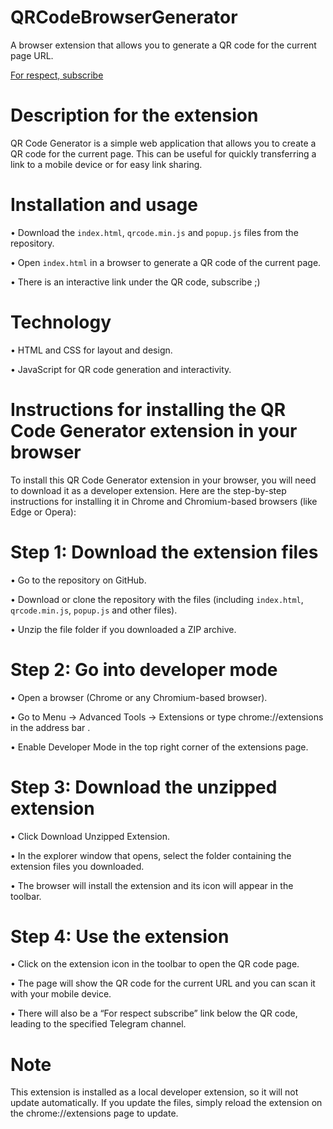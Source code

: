 # QRCodeBrowserGenerator
A browser extension that allows you to generate a QR code for the current page URL.

[For respect, subscribe](https://t.me/its4jesus)

# Description for the extension
QR Code Generator is a simple web application that allows you to create a QR code for the current page. This can be useful for quickly transferring a link to a mobile device or for easy link sharing.

# Installation and usage
• Download the `index.html`, `qrcode.min.js` and `popup.js` files from the repository.

• Open `index.html` in a browser to generate a QR code of the current page.

• There is an interactive link under the QR code, subscribe ;)

# Technology
• HTML and CSS for layout and design.

• JavaScript for QR code generation and interactivity.

# Instructions for installing the QR Code Generator extension in your browser
To install this QR Code Generator extension in your browser, you will need to download it as a developer extension. Here are the step-by-step instructions for installing it in Chrome and Chromium-based browsers (like Edge or Opera):

# Step 1: Download the extension files
• Go to the repository on GitHub.

• Download or clone the repository with the files (including `index.html`, `qrcode.min.js`, `popup.js` and other files).

• Unzip the file folder if you downloaded a ZIP archive.

# Step 2: Go into developer mode
• Open a browser (Chrome or any Chromium-based browser).

• Go to Menu → Advanced Tools → Extensions or type chrome://extensions in the address bar .

• Enable Developer Mode in the top right corner of the extensions page.

# Step 3: Download the unzipped extension
• Click Download Unzipped Extension.

• In the explorer window that opens, select the folder containing the extension files you downloaded.

• The browser will install the extension and its icon will appear in the toolbar.

# Step 4: Use the extension
• Click on the extension icon in the toolbar to open the QR code page.

• The page will show the QR code for the current URL and you can scan it with your mobile device.

• There will also be a “For respect subscribe” link below the QR code, leading to the specified Telegram channel.

# Note
This extension is installed as a local developer extension, so it will not update automatically. If you update the files, simply reload the extension on the chrome://extensions page to update.
